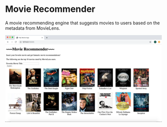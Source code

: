 # Movie Recommender

A movie recommending engine that suggests movies to users based on the metadata from MovieLens.

![](website_sc.png)
